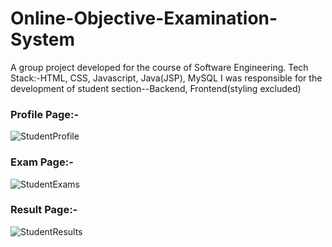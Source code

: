 # Online-Objective-Examination-System
A group project developed for the course of Software Engineering.
Tech Stack:-HTML, CSS, Javascript, Java(JSP), MySQL
I was responsible for the development of student section--Backend, Frontend(styling excluded)

### Profile Page:-
![StudentProfile](https://user-images.githubusercontent.com/60919045/107728400-fc527280-6d13-11eb-9d5a-0d8bf327403a.jpeg)

### Exam Page:-
![StudentExams](https://user-images.githubusercontent.com/60919045/107728421-0b392500-6d14-11eb-8064-681162977468.jpeg)

### Result Page:-
![StudentResults](https://user-images.githubusercontent.com/60919045/107728428-10966f80-6d14-11eb-90d7-60618dea690f.jpeg)
